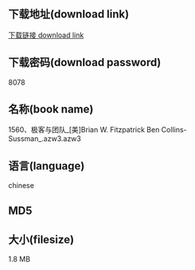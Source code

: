 ## 下载地址(download link)
[下载链接 download link](https://tutu365.netlify.app/?s=1560%E3%80%81%E6%9E%81%E5%AE%A2%E4%B8%8E%E5%9B%A2%E9%98%9F_%5B%E7%BE%8E%5DBrian+W.+Fitzpatrick+Ben+Collins-Sussman_.azw3)

## 下载密码(download password)
8078

## 名称(book name)
1560、极客与团队_[美]Brian W. Fitzpatrick Ben Collins-Sussman_.azw3.azw3

## 语言(language)
chinese

## MD5


## 大小(filesize)
1.8 MB
